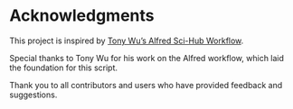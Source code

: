 # Acknowledgments

This project is inspired by [Tony Wu’s Alfred Sci-Hub Workflow](https://github.com/TonyWu20/alfred-download-url-from-scihub-workflow/tree/main).

Special thanks to Tony Wu for his work on the Alfred workflow, which laid the foundation for this script. 

Thank you to all contributors and users who have provided feedback and suggestions.